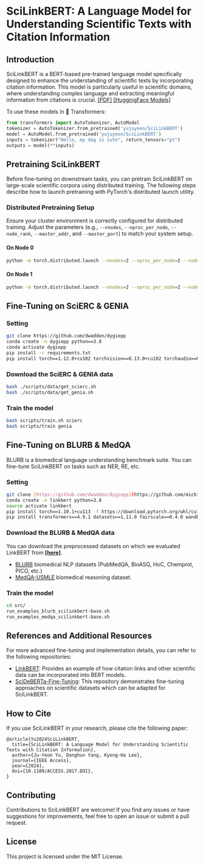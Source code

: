 
# SciLinkBERT: A Language Model for Understanding Scientific Texts with Citation Information

## Introduction

SciLinkBERT is a BERT-based pre-trained language model specifically designed to enhance the understanding of scientific texts by incorporating citation information. This model is particularly useful in scientific domains, where understanding complex language and extracting meaningful information from citations is crucial.
[[PDF]](https://arxiv.org/pdf/.pdf)
[[HuggingFace Models]](https://huggingface.co/yujuyeon/SciLinkBERT)

To use these models in 🤗 Transformers:
```python
from transformers import AutoTokenizer, AutoModel
tokenizer = AutoTokenizer.from_pretrained('yujuyeon/SciLinkBERT')
model = AutoModel.from_pretrained('yujuyeon/SciLinkBERT')
inputs = tokenizer("Hello, my dog is cute", return_tensors="pt")
outputs = model(**inputs)
```
## Pretraining SciLinkBERT

Before fine-tuning on downstream tasks, you can pretrain SciLinkBERT on large-scale scientific corpora using distributed training. The following steps describe how to launch pretraining with PyTorch's distributed launch utility.

### Distributed Pretraining Setup

Ensure your cluster environment is correctly configured for distributed training. Adjust the parameters (e.g., `--nnodes`, `--nproc_per_node`, `--node_rank`, `--master_addr`, and `--master_port`) to match your system setup.

#### On Node 0

```bash
python -m torch.distributed.launch --nnodes=2 --nproc_per_node=2 --node_rank=0 --master_addr= --master_port= ddp_training_ebert.py
```
#### On Node 1
```bash
python -m torch.distributed.launch --nnodes=2 --nproc_per_node=2 --node_rank=1 --master_addr= --master_port= ddp_training_ebert.py
```

## Fine-Tuning on SciERC & GENIA

### Setting
```bash
git clone https://github.com/dwadden/dygiepp
conda create -n dygiepp python==3.8
conda activate dygiepp
pip install -r requirements.txt
pip install torch==1.12.0+cu102 torchvision==0.13.0+cu102 torchaudio==0.12.0 --extra-index-url https://download.pytorch.org/whl/cu102
```

### Download the SciERC & GENIA data
```bash
bash ./scripts/data/get_scierc.sh
bash ./scripts/data/get_genia.sh

```

### Train the model
```bash
bash scripts/train.sh scierc
bash scripts/train genia
```

## Fine-Tuning on BLURB & MedQA

BLURB is a biomedical language understanding benchmark suite. You can fine-tune SciLinkBERT on tasks such as NER, RE, etc.

### Setting
```bash
git clone [https://github.com/dwadden/dygiepp](https://github.com/michiyasunaga/LinkBERT)
conda create -n linkbert python=3.8
source activate linkbert
pip install torch==1.10.1+cu113 -f https://download.pytorch.org/whl/cu113/torch_stable.html
pip install transformers==4.9.1 datasets==1.11.0 fairscale==0.4.0 wandb sklearn seqeval
```

### Download the BLURB & MedQA data
You can download the preprocessed datasets on which we evaluated LinkBERT from [**[here]**](https://nlp.stanford.edu/projects/myasu/LinkBERT/data.zip).
- [BLURB](https://microsoft.github.io/BLURB/) biomedical NLP datasets (PubMedQA, BioASQ, HoC, Chemprot, PICO, etc.)
- [MedQA-USMLE](https://github.com/jind11/MedQA) biomedical reasoning dataset.


### Train the model
```bash
cd src/
run_examples_blurb_scilinkbert-base.sh
run_examples_medqa_scilinkbert-base.sh
```

## References and Additional Resources

For more advanced fine-tuning and implementation details, you can refer to the following repositories:

- [LinkBERT](https://github.com/michiyasunaga/LinkBERT): Provides an example of how citation links and other scientific data can be incorporated into BERT models.
- [SciDeBERTa-Fine-Tuning](https://github.com/Eunhui-Kim/SciDeBERTa-Fine-Tuning): This repository demonstrates fine-tuning approaches on scientific datasets which can be adapted for SciLinkBERT.


## How to Cite

If you use SciLinkBERT in your research, please cite the following paper:

```
@article{Yu2024SciLinkBERT,
  title={SciLinkBERT: A Language Model for Understanding Scientific Texts with Citation Information},
  author={Ju-Yeon Yu, Donghun Yang, Kyong-Ha Lee},
  journal={IEEE Access},
  year={2024},
  doi={10.1109/ACCESS.2017.DOI},
}
```

## Contributing

Contributions to SciLinkBERT are welcome! If you find any issues or have suggestions for improvements, feel free to open an issue or submit a pull request.

## License

This project is licensed under the MIT License.
